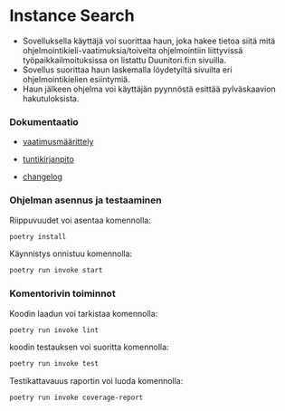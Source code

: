 # Instance Search

- Sovelluksella käyttäjä voi suorittaa haun, joka hakee tietoa siitä mitä ohjelmointikieli-vaatimuksia/toiveita ohjelmointiin liittyvissä työpaikkailmoituksissa on listattu Duunitori.fi:n sivuilla.
- Sovellus suorittaa haun laskemalla löydetyiltä sivuilta eri ohjelmointikielien esiintymiä.
- Haun jälkeen ohjelma voi käyttäjän pyynnöstä esittää pylväskaavion hakutuloksista.


### Dokumentaatio
- [vaatimusmäärittely](https://github.com/pakkanep/ot-harjoitustyo/blob/master/Dokumentaatio/vaatimusmaarittely.md)

- [tuntikirjanpito](https://github.com/pakkanep/ot-harjoitustyo/blob/master/Dokumentaatio/tuntikirjanpito.md)

- [changelog](https://github.com/pakkanep/ot-harjoitustyo/blob/master/Dokumentaatio/changelog.md)

### Ohjelman asennus ja testaaminen
Riippuvuudet voi asentaa komennolla:
```bash
poetry install
```

Käynnistys onnistuu komennolla:
```bash
poetry run invoke start
```

### Komentorivin toiminnot

Koodin laadun voi tarkistaa komennolla:
```bash
poetry run invoke lint
```

koodin testauksen voi suoritta komennolla:
```bash
poetry run invoke test
```

Testikattavauus raportin voi luoda komennolla:
```bash
poetry run invoke coverage-report
```

  

